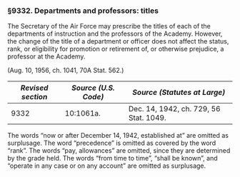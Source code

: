 ### §9332. Departments and professors: titles ###

The Secretary of the Air Force may prescribe the titles of each of the departments of instruction and the professors of the Academy. However, the change of the title of a department or officer does not affect the status, rank, or eligibility for promotion or retirement of, or otherwise prejudice, a professor at the Academy.

(Aug. 10, 1956, ch. 1041, 70A Stat. 562.)

|*Revised section*|*Source (U.S. Code)*|     *Source (Statutes at Large)*     |
|-----------------|--------------------|--------------------------------------|
|      9332       |     10:1061a.      |Dec. 14, 1942, ch. 729, 56 Stat. 1049.|

The words “now or after December 14, 1942, established at” are omitted as surplusage. The word “precedence” is omitted as covered by the word “rank”. The words “pay, allowances” are omitted, since they are determined by the grade held. The words “from time to time”, “shall be known”, and “operate in any case or on any account” are omitted as surplusage.